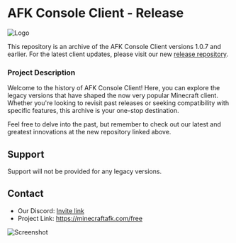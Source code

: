 
# AFK Console Client - Release

![Logo](https://i.gyazo.com/24c6dfb4a68b34ce74dbd106178eed62.png)

This repository is an archive of the AFK Console Client versions 1.0.7 and earlier. For the latest client updates, please visit our new [release repository](https://github.com/valoks/afkcc-release).

### Project Description
Welcome to the history of AFK Console Client! Here, you can explore the legacy versions that have shaped the now very popular Minecraft client. Whether you're looking to revisit past releases or seeking compatibility with specific features, this archive is your one-stop destination.

Feel free to delve into the past, but remember to check out our latest and greatest innovations at the new repository linked above.
## Support

Support will not be provided for any legacy versions. 
## Contact

- Our Discord: [Invite link](https://discord.gg/afk-console-client-1001858472234725396)
- Project Link: https://minecraftafk.com/free

![Screenshot](https://i.gyazo.com/1a4ddf5b25489b5cd6a6df3318a8c21e.png)
